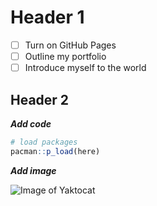 # Header 1

- [ ] Turn on GitHub Pages
- [ ] Outline my portfolio
- [ ] Introduce myself to the world

## Header 2

**_Add code_**
```R
# load packages
pacman::p_load(here)
```

**_Add image_**

![Image of Yaktocat](https://octodex.github.com/images/yaktocat.png)
